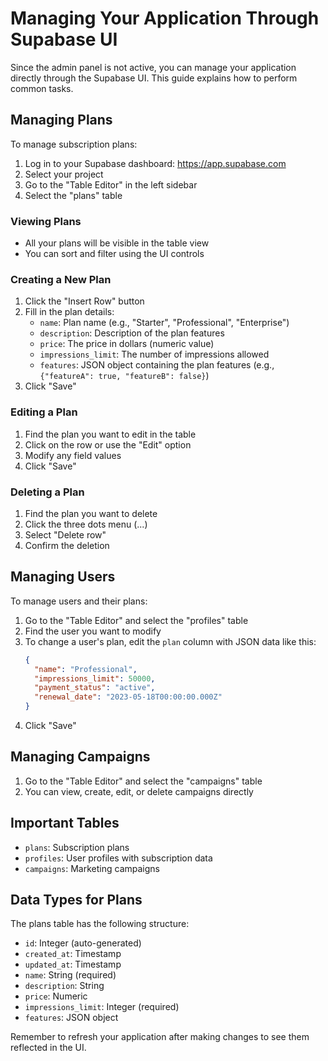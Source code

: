 # Managing Your Application Through Supabase UI

Since the admin panel is not active, you can manage your application directly through the Supabase UI. This guide explains how to perform common tasks.

## Managing Plans

To manage subscription plans:

1. Log in to your Supabase dashboard: https://app.supabase.com
2. Select your project
3. Go to the "Table Editor" in the left sidebar
4. Select the "plans" table

### Viewing Plans
- All your plans will be visible in the table view
- You can sort and filter using the UI controls

### Creating a New Plan
1. Click the "Insert Row" button
2. Fill in the plan details:
   - `name`: Plan name (e.g., "Starter", "Professional", "Enterprise")
   - `description`: Description of the plan features
   - `price`: The price in dollars (numeric value)
   - `impressions_limit`: The number of impressions allowed
   - `features`: JSON object containing the plan features (e.g., `{"featureA": true, "featureB": false}`)
3. Click "Save"

### Editing a Plan
1. Find the plan you want to edit in the table
2. Click on the row or use the "Edit" option
3. Modify any field values
4. Click "Save"

### Deleting a Plan
1. Find the plan you want to delete
2. Click the three dots menu (...)
3. Select "Delete row"
4. Confirm the deletion

## Managing Users

To manage users and their plans:

1. Go to the "Table Editor" and select the "profiles" table
2. Find the user you want to modify
3. To change a user's plan, edit the `plan` column with JSON data like this:
   ```json
   {
     "name": "Professional",
     "impressions_limit": 50000,
     "payment_status": "active",
     "renewal_date": "2023-05-18T00:00:00.000Z"
   }
   ```
4. Click "Save"

## Managing Campaigns

1. Go to the "Table Editor" and select the "campaigns" table
2. You can view, create, edit, or delete campaigns directly

## Important Tables

- `plans`: Subscription plans
- `profiles`: User profiles with subscription data
- `campaigns`: Marketing campaigns

## Data Types for Plans

The plans table has the following structure:
- `id`: Integer (auto-generated)
- `created_at`: Timestamp
- `updated_at`: Timestamp 
- `name`: String (required)
- `description`: String
- `price`: Numeric
- `impressions_limit`: Integer (required)
- `features`: JSON object

Remember to refresh your application after making changes to see them reflected in the UI. 